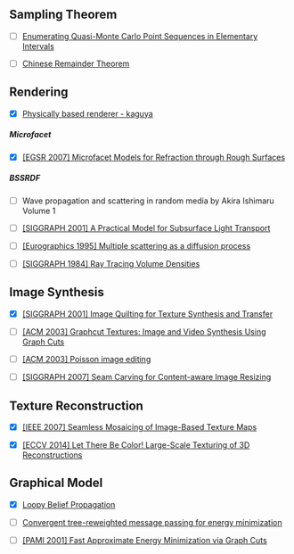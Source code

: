 ## Sampling Theorem

- [ ] [Enumerating Quasi-Monte Carlo Point Sequences in Elementary Intervals](http://gruenschloss.org/sample-enum/sample-enum.pdf?origin=publication_detail)

- [ ] [Chinese Remainder Theorem](https://zhuanlan.zhihu.com/p/318188916)

## Rendering
- [x] [Physically based renderer - kaguya](https://github.com/StormPhoenix/kaguya)

##### Microfacet
- [x] [[EGSR 2007] Microfacet Models for Refraction through Rough Surfaces](http://www.cs.cornell.edu/~srm/publications/EGSR07-btdf.pdf)

##### BSSRDF
- [ ] Wave propagation and scattering in random media by Akira Ishimaru Volume 1

- [ ] [[SIGGRAPH 2001] A Practical Model for Subsurface Light Transport](https://graphics.stanford.edu/papers/bssrdf/bssrdf.pdf)

- [ ] [[Eurographics 1995] Multiple scattering as a diffusion process](https://www.researchgate.net/publication/2371775_Multiple_Scattering_as_a_Diffusion_Process)

- [ ] [[SIGGRAPH 1984] Ray Tracing Volume Densities](https://www.researchgate.net/publication/234800181_Ray_Tracing_Volume_Densities)

## Image Synthesis

- [x] [[SIGGRAPH 2001] Image Quilting for Texture Synthesis and Transfer](https://people.eecs.berkeley.edu/~efros/research/quilting/quilting.pdf)

- [ ] [[ACM 2003] Graphcut Textures: Image and Video Synthesis Using Graph Cuts](https://www.cc.gatech.edu/~turk/my_papers/graph_cuts.pdf)

- [ ] [[ACM 2003] Poisson image editing](https://www.cs.jhu.edu/~misha/Fall07/Papers/Perez03.pdf)

- [ ] [[SIGGRAPH 2007] Seam Carving for Content-aware Image Resizing](http://graphics.cs.cmu.edu/courses/15-463/2013_fall/hw/proj3-seamcarving/imret.pdf)

## Texture Reconstruction

- [x] [[IEEE 2007] Seamless Mosaicing of Image-Based Texture Maps](https://www.cs.jhu.edu/~misha/ReadingSeminar/Papers/Lempitsky07.pdf)

- [x] [[ECCV 2014] Let There Be Color! Large-Scale Texturing of 3D Reconstructions](https://www.gcc.tu-darmstadt.de/media/gcc/papers/Waechter-2014-LTB.pdf)

## Graphical Model

- [x] [Loopy Belief Propagation](http://6.869.csail.mit.edu/fa13/lectures/slideNotesCh7rev.pdf)

- [ ] [Convergent tree-reweighted message passing for energy minimization](http://www.gatsby.ucl.ac.uk/aistats/fullpapers/113.pdf)

- [ ] [[PAMI 2001] Fast Approximate Energy Minimization via Graph Cuts](http://www.cs.cornell.edu/rdz/Papers/BVZ-iccv99.pdf)
